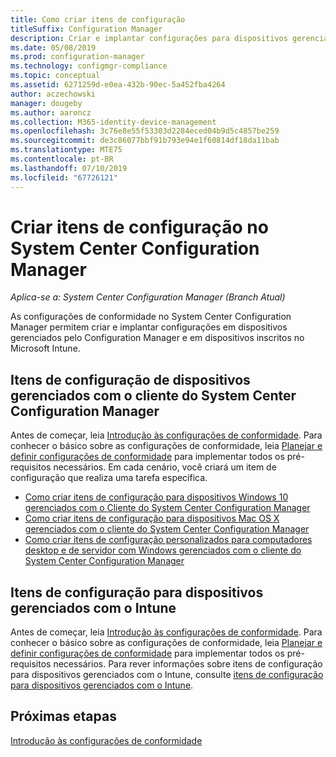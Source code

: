 ```yaml
---
title: Como criar itens de configuração
titleSuffix: Configuration Manager
description: Criar e implantar configurações para dispositivos gerenciados pelo System Center Configuration Manager e registrados com o Microsoft Intune.
ms.date: 05/08/2019
ms.prod: configuration-manager
ms.technology: configmgr-compliance
ms.topic: conceptual
ms.assetid: 6271259d-e0ea-432b-90ec-5a452fba4264
author: aczechowski
manager: dougeby
ms.author: aaroncz
ms.collection: M365-identity-device-management
ms.openlocfilehash: 3c76e8e55f53303d2284eced04b9d5c4857be259
ms.sourcegitcommit: de3c86077bbf91b793e94e1f60814df18da11bab
ms.translationtype: MTE75
ms.contentlocale: pt-BR
ms.lasthandoff: 07/10/2019
ms.locfileid: "67726121"
---
```

# <a name="create-configuration-items-in-system-center-configuration-manager"></a>Criar itens de configuração no System Center Configuration Manager

*Aplica-se a: System Center Configuration Manager (Branch Atual)*

As configurações de conformidade no System Center Configuration Manager permitem criar e implantar configurações em dispositivos gerenciados pelo Configuration Manager e em dispositivos inscritos no Microsoft Intune.

## <a name="configuration-items-for-devices-managed-with-the-system-center-configuration-manager-client"></a>Itens de configuração de dispositivos gerenciados com o cliente do System Center Configuration Manager

Antes de começar, leia [Introdução às configurações de conformidade](../../compliance/get-started/get-started-with-compliance-settings.md). Para conhecer o básico sobre as configurações de conformidade, leia [ Planejar e definir configurações de conformidade](../../compliance/plan-design/plan-for-and-configure-compliance-settings.md) para implementar todos os pré-requisitos necessários. Em cada cenário, você criará um item de configuração que realiza uma tarefa específica.

- [Como criar itens de configuração para dispositivos Windows 10 gerenciados com o Cliente do System Center Configuration Manager](../../compliance/deploy-use/create-configuration-items-for-windows-10-devices-managed-with-the-client.md)
- [Como criar itens de configuração para dispositivos Mac OS X gerenciados com o cliente do System Center Configuration Manager](../../compliance/deploy-use/create-configuration-items-for-mac-os-x-devices-managed-with-the-client.md)
- [Como criar itens de configuração personalizados para computadores desktop e de servidor com Windows gerenciados com o cliente do System Center Configuration Manager](../../compliance/deploy-use/create-custom-configuration-items-for-windows-desktop-and-server-computers-managed-with-the-client.md)

## <a name="configuration-items-for-devices-managed-with-intune"></a>Itens de configuração para dispositivos gerenciados com o Intune

Antes de começar, leia [Introdução às configurações de conformidade](../../compliance/get-started/get-started-with-compliance-settings.md). Para conhecer o básico sobre as configurações de conformidade, leia [ Planejar e definir configurações de conformidade](../../compliance/plan-design/plan-for-and-configure-compliance-settings.md) para implementar todos os pré-requisitos necessários. Para rever informações sobre itens de configuração para dispositivos gerenciados com o Intune, consulte [itens de configuração para dispositivos gerenciados com o Intune](../../compliance/deploy-use/configuration-items-for-devices-managed-without-the-client.md).

## <a name="next-steps"></a>Próximas etapas

[Introdução às configurações de conformidade](../../compliance/get-started/get-started-with-compliance-settings.md)
